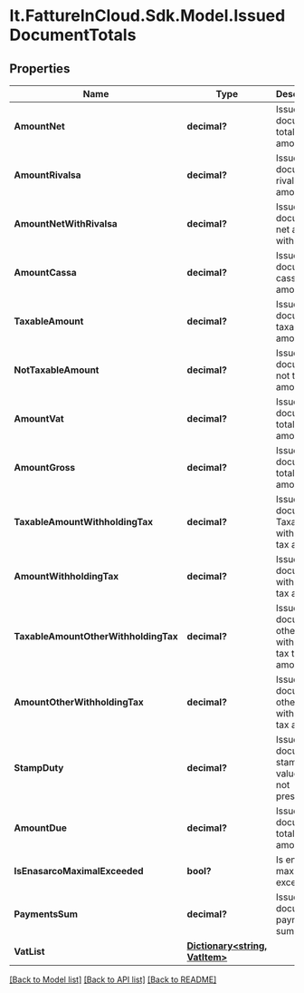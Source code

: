 # It.FattureInCloud.Sdk.Model.IssuedDocumentTotals

## Properties

Name | Type | Description | Notes
------------ | ------------- | ------------- | -------------
**AmountNet** | **decimal?** | Issued document total net amount | [optional] 
**AmountRivalsa** | **decimal?** | Issued document rivalsa amount | [optional] 
**AmountNetWithRivalsa** | **decimal?** | Issued document net amount with rivalsa | [optional] 
**AmountCassa** | **decimal?** | Issued document cassa amount | [optional] 
**TaxableAmount** | **decimal?** | Issued document taxable amount | [optional] 
**NotTaxableAmount** | **decimal?** | Issued document not taxable amount | [optional] 
**AmountVat** | **decimal?** | Issued document total vat amount | [optional] 
**AmountGross** | **decimal?** | Issued document total gross amount | [optional] 
**TaxableAmountWithholdingTax** | **decimal?** | Issued document Taxable withholding tax amount | [optional] 
**AmountWithholdingTax** | **decimal?** | Issued document withholding tax amount | [optional] 
**TaxableAmountOtherWithholdingTax** | **decimal?** | Issued document other withholding tax taxable amount | [optional] 
**AmountOtherWithholdingTax** | **decimal?** | Issued document other withholding tax amount | [optional] 
**StampDuty** | **decimal?** | Issued document stamp duty value [0 if not present]. | [optional] 
**AmountDue** | **decimal?** | Issued document total amount due | [optional] 
**IsEnasarcoMaximalExceeded** | **bool?** | Is enasarco maximal excedeed | [optional] 
**PaymentsSum** | **decimal?** | Issued document payments sum | [optional] 
**VatList** | [**Dictionary&lt;string, VatItem&gt;**](VatItem.md) |  | [optional] 

[[Back to Model list]](../README.md#documentation-for-models) [[Back to API list]](../README.md#documentation-for-api-endpoints) [[Back to README]](../README.md)

